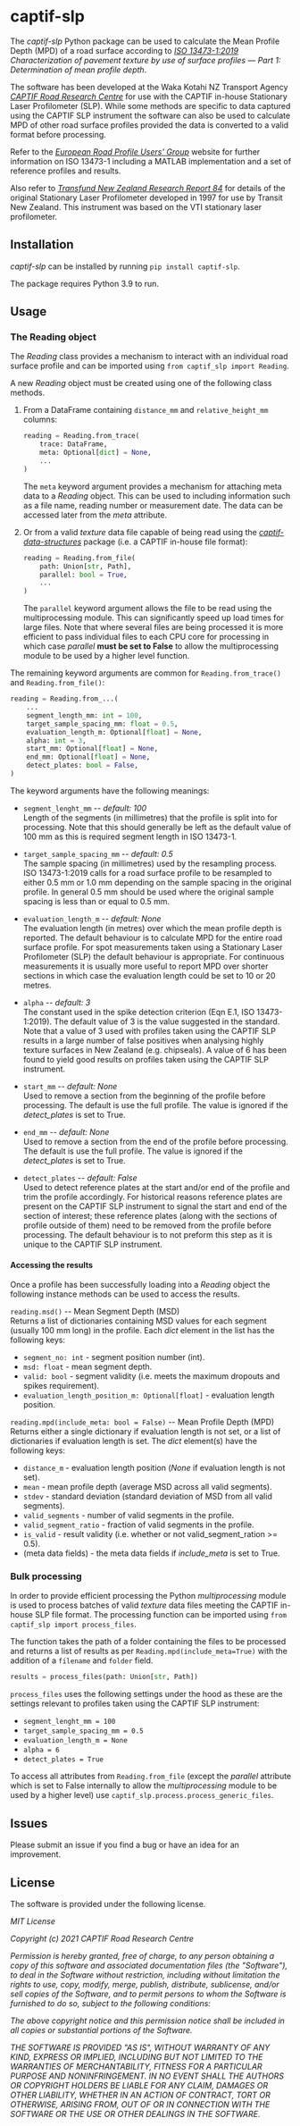 # captif-slp

The *captif-slp* Python package can be used to calculate the Mean Profile Depth (MPD) of a road surface according to *[ISO 13473-1:2019](https://www.iso.org/standard/45111.html) Characterization of pavement texture by use of surface profiles — Part 1: Determination of mean profile depth*.

The software has been developed at the Waka Kotahi NZ Transport Agency *[CAPTIF Road Research Centre](https://www.nzta.govt.nz/roads-and-rail/road-composition/road-pavements/captif/)* for use with the CAPTIF in-house Stationary Laser Profilometer (SLP). While some methods are specific to data captured using the CAPTIF SLP instrument the software can also be used to calculate MPD of other road surface profiles provided the data is converted to a valid format before processing.

Refer to the *[European Road Profile Users' Group](https://www.erpug.org/index.php?contentID=239)* website for further information on ISO 13473-1 including a MATLAB implementation and a set of reference profiles and results.

Also refer to *[Transfund New Zealand Research Report 84](https://www.nzta.govt.nz/resources/research/reports/84/)* for details of the original Stationary Laser Profilometer developed in 1997 for use by Transit New Zealand. This instrument was based on the VTI stationary laser profilometer.

## Installation

*captif-slp* can be installed by running `pip install captif-slp`.

The package requires Python 3.9 to run.

## Usage

### The Reading object

The *Reading* class provides a mechanism to interact with an individual road surface profile and can be imported using `from captif_slp import Reading`.

A new *Reading* object must be created using one of the following class methods.

1. From a DataFrame containing `distance_mm` and `relative_height_mm` columns:

    ```python
    reading = Reading.from_trace(
        trace: DataFrame,
        meta: Optional[dict] = None,
        ...
    )
    ```

    The `meta` keyword argument provides a mechanism for attaching meta data to a *Reading* object. This can be used to including information such as a file name, reading number or measurement date. The data can be accessed later from the *meta* attribute.

2. Or from a valid *texture* data file capable of being read using the *[captif-data-structures](https://github.com/captif-nz/captif-data-structures)* package (i.e. a CAPTIF in-house file format):

    ```python
    reading = Reading.from_file(
        path: Union[str, Path],
        parallel: bool = True,
        ...
    )
    ```

    The `parallel` keyword argument allows the file to be read using the multiprocessing module. This can significantly speed up load times for large files. Note that where several files are being processed it is more efficient to pass individual files to each CPU core for processing in which case *parallel* **must be set to False** to allow the multiprocessing module to be used by a higher level function.

The remaining keyword arguments are common for `Reading.from_trace()` and `Reading.from_file()`:

```python
reading = Reading.from_...(
    ...
    segment_length_mm: int = 100,
    target_sample_spacing_mm: float = 0.5,
    evaluation_length_m: Optional[float] = None,
    alpha: int = 3,
    start_mm: Optional[float] = None,
    end_mm: Optional[float] = None,
    detect_plates: bool = False,
)
```

The keyword arguments have the following meanings:

- `segment_lenght_mm` -- *default: 100*
\
Length of the segments (in millimetres) that the profile is split into for processing. Note that this should generally be left as the default value of 100 mm as this is required segment length in ISO 13473-1.

- `target_sample_spacing_mm` -- *default: 0.5*
\
The sample spacing (in millimetres) used by the resampling process. ISO 13473-1:2019 calls for a road surface profile to be resampled to either 0.5 mm or 1.0 mm depending on the sample spacing in the original profile. In general 0.5 mm should be used where the original sample spacing is less than or equal to 0.5 mm.

- `evaluation_length_m` -- *default: None*
\
The evaluation length (in metres) over which the mean profile depth is reported. The default behaviour is to calculate MPD for the entire road surface profile. For spot measurements taken using a Stationary Laser Profilometer (SLP) the default behaviour is appropriate. For continuous measurements it is usually more useful to report MPD over shorter sections in which case the evaluation length could be set to 10 or 20 metres.

- `alpha` -- *default: 3*
\
The constant used in the spike detection criterion (Eqn E.1, ISO 13473-1:2019). The default value of 3 is the value suggested in the standard. Note that a value of 3 used with profiles taken using the CAPTIF SLP results in a large number of false positives when analysing highly texture surfaces in New Zealand (e.g. chipseals). A value of 6 has been found to yield good results on profiles taken using the CAPTIF SLP instrument.

- `start_mm` -- *default: None*
\
Used to remove a section from the beginning of the profile before processing. The default is use the full profile. The value is ignored if the *detect_plates* is set to True.

- `end_mm` -- *default: None*
\
Used to remove a section from the end of the profile before processing. The default is use the full profile. The value is ignored if the *detect_plates* is set to True.

- `detect_plates` -- *default: False*
\
Used to detect reference plates at the start and/or end of the profile and trim the profile accordingly. For historical reasons reference plates are present on the CAPTIF SLP instrument to signal the start and end of the section of interest; these reference plates (along with the sections of profile outside of them) need to be removed from the profile before processing. The default behaviour is to not preform this step as it is unique to the CAPTIF SLP instrument.

#### Accessing the results

Once a profile has been successfully loading into a *Reading* object the following instance methods can be used to access the results.

`reading.msd()` -- Mean Segment Depth (MSD)
\
Returns a list of dictionaries containing MSD values for each segment (usually 100 mm long) in the profile. Each *dict* element in the list has the following keys:

- `segment_no: int` - segment position number (int).
- `msd: float` - mean segment depth.
- `valid: bool` - segment validity (i.e. meets the maximum dropouts and spikes requirement).
- `evaluation_length_position_m: Optional[float]` - evaluation length position.

`reading.mpd(include_meta: bool = False)` -- Mean Profile Depth (MPD)
\
Returns either a single dictionary if evaluation length is not set, or a list of dictionaries if evaluation length is set. The *dict* element(s) have the following keys:

- `distance_m` - evaluation length position (*None* if evaluation length is not set).
- `mean` - mean profile depth (average MSD across all valid segments).
- `stdev` - standard deviation (standard deviation of MSD from all valid segments).
- `valid_segments` - number of valid segments in the profile.
- `valid_segment_ratio` - fraction of valid segments in the profile.
- `is_valid` - result validity (i.e. whether or not valid_segment_ration >= 0.5).
- (meta data fields) - the meta data fields if *include_meta* is set to True.

### Bulk processing

In order to provide efficient processing the Python *multiprocessing* module is used to process batches of valid *texture* data files meeting the CAPTIF in-house SLP file format. The processing function can be imported using `from captif_slp import process_files`.

The function takes the path of a folder containing the files to be processed and returns a list of results as per `Reading.mpd(include_meta=True)` with the addition of a `filename` and `folder` field.

```python
results = process_files(path: Union[str, Path])
```

`process_files` uses the following settings under the hood as these are the settings relevant to profiles taken using the CAPTIF SLP instrument:

- `segment_lenght_mm = 100`
- `target_sample_spacing_mm = 0.5`
- `evaluation_length_m = None`
- `alpha = 6`
- `detect_plates = True`

To access all attributes from `Reading.from_file` (except the *parallel* attribute which is set to False internally to allow the *multiprocessing* module to be used by a higher level) use `captif_slp.process.process_generic_files`.

## Issues

Please submit an issue if you find a bug or have an idea for an improvement.

## License

The software is provided under the following license.

*MIT License*

*Copyright (c) 2021 CAPTIF Road Research Centre*

*Permission is hereby granted, free of charge, to any person obtaining a copy of this software and associated documentation files (the "Software"), to deal in the Software without restriction, including without limitation the rights to use, copy, modify, merge, publish, distribute, sublicense, and/or sell copies of the Software, and to permit persons to whom the Software is furnished to do so, subject to the following conditions:*

*The above copyright notice and this permission notice shall be included in all copies or substantial portions of the Software.*

*THE SOFTWARE IS PROVIDED "AS IS", WITHOUT WARRANTY OF ANY KIND, EXPRESS OR IMPLIED, INCLUDING BUT NOT LIMITED TO THE WARRANTIES OF MERCHANTABILITY, FITNESS FOR A PARTICULAR PURPOSE AND NONINFRINGEMENT. IN NO EVENT SHALL THE AUTHORS OR COPYRIGHT HOLDERS BE LIABLE FOR ANY CLAIM, DAMAGES OR OTHER LIABILITY, WHETHER IN AN ACTION OF CONTRACT, TORT OR OTHERWISE, ARISING FROM, OUT OF OR IN CONNECTION WITH THE SOFTWARE OR THE USE OR OTHER DEALINGS IN THE SOFTWARE.*
